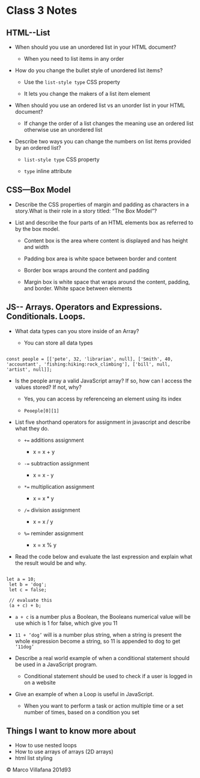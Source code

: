 # Class 3 Notes

## HTML--List 

+ When should you use an unordered list in your HTML document? 

  + When you need to list items in any order  

+ How do you change the bullet style of unordered list items? 

  + Use the `list-style type` CSS property  

  + It lets you change the makers of a list item element 

+ When should you use an ordered list vs an unorder list in your HTML document? 

  + If change the order of a list changes the meaning use an ordered list otherwise use an unordered list 

+ Describe two ways you can change the numbers on list items provided by an ordered list? 

  + `list-style type` CSS property 

  + `type` inline attribute  

## CSS—Box Model 

+ Describe the CSS properties of margin and padding as characters in a story.What is their role in a story titled: “The Box Model”? 

+ List and describe the four parts of an HTML elements box as referred to by the box model. 

  + Content box is the area where content is displayed and has height and width

  + Padding box area is white space between border and content

  + Border box wraps around the content and padding  

  + Margin box is white space that wraps around the content, padding, and border. White space between elements

## JS-- Arrays. Operators and Expressions. Conditionals. Loops. 

+ What data types can you store inside of an Array? 

  + You can store all data types 

``` 

const people = [['pete', 32, 'librarian', null], ['Smith', 40, 'accountant', 'fishing:hiking:rock_climbing'], ['bill', null, 'artist', null]]; 

```

+ Is the people array a valid JavaScript array? If so, how can I access the values stored? If not, why? 

  + Yes, you can access by referenceing an element using its index 

  + `Peoeple[0][1] ` 

+ List five shorthand operators for assignment in javascript and describe what they do. 

  + `+=` additions assignment   

    + x = x + y  

  + `-=` subtraction assignment  

     + x = x - y  

  + `*=` multiplication assignment  

     + x = x * y  

  + `/=` division assignment  

    + x = x / y  

  + `%=` reminder assignment  

    + x = x % y 

+ Read the code below and evaluate the last expression and explain what the result would be and why. 

``` 

let a = 10; 
 let b = 'dog'; 
 let c = false; 
 
 // evaluate this 
 (a + c) + b; 

``` 

  + `a + c` is a number  plus a Boolean, the Booleans numerical value will be use which is 1 for false, which give you 11 

  + `11 + ‘dog’` will is a number plus string, when a string is present the whole expression become a string, so 11 is appended to dog to get `‘11dog’` 

+ Describe a real world example of when a conditional statement should be used in a JavaScript program. 

  + Conditional statement should be used to check if a user is logged in on a website 

+ Give an example of when a Loop is useful in JavaScript. 

  + When you want to perform a task or action multiple time or a set number of times, based on a condition you set 

## Things I want to know more about

+ How to use nested loops
+ How to use arrays of arrays (2D arrays)
+ html list styling

© Marco Villafana 201d93